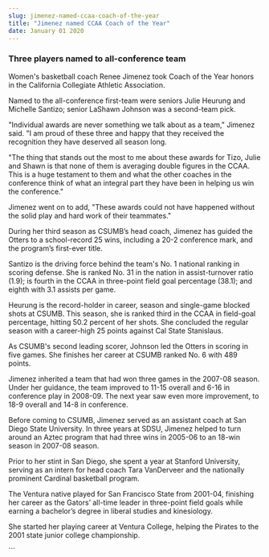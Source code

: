 ```yaml
---
slug: jimenez-named-ccaa-coach-of-the-year
title: "Jimenez named CCAA Coach of the Year"
date: January 01 2020
---
```


 
<h3>Three players named to all-conference team</h3>
<p>
  Women's basketball coach Renee Jimenez took Coach of the Year honors in the
  California Collegiate Athletic Association.
</p>
<p>
  Named to the all-conference first-team were seniors Julie Heurung and Michelle
  Santizo; senior LaShawn Johnson was a second-team pick.
</p>
<p>
  "Individual awards are never something we talk about as a team," Jimenez said.
  "I am proud of these three and happy that they received the recognition they
  have deserved all season long.
</p>
<p>
  "The thing that stands out the most to me about these awards for Tizo, Julie
  and Shawn is that none of them is averaging double figures in the CCAA. This
  is a huge testament to them and what the other coaches in the conference think
  of what an integral part they have been in helping us win the conference."
</p>
<p>
  Jimenez went on to add, "These awards could not have happened without the
  solid play and hard work of their teammates."
</p>
<p>
  During her third season as CSUMB’s head coach, Jimenez has guided the Otters
  to a school-record 25 wins, including a 20-2 conference mark, and the
  program’s first-ever title.
</p>
<p>
  Santizo is the driving force behind the team's No. 1 national ranking in
  scoring defense. She is ranked No. 31 in the nation in assist-turnover ratio
  (1.9); is fourth in the CCAA in three-point field goal percentage (38.1); and
  eighth with 3.1 assists per game.
</p>
<p>
  Heurung is the record-holder in career, season and single-game blocked shots
  at CSUMB. This season, she is ranked third in the CCAA in field-goal
  percentage, hitting 50.2 percent of her shots. She concluded the regular
  season with a career-high 25 points against Cal State Stanislaus.
</p>
<p>
  As CSUMB's second leading scorer, Johnson led the Otters in scoring in five
  games. She finishes her career at CSUMB ranked No. 6 with 489 points.
</p>
<p>
  Jimenez inherited a team that had won three games in the 2007-08 season. Under
  her guidance, the team improved to 11-15 overall and 6-16 in conference play
  in 2008-09. The next year saw even more improvement, to 18-9 overall and 14-8
  in conference.
</p>
<p>
  Before coming to CSUMB, Jimenez served as an assistant coach at San Diego
  State University. In three years at SDSU, Jimenez helped to turn around an
  Aztec program that had three wins in 2005-06 to an 18-win season in 2007-08
  season.
</p>
<p>
  Prior to her stint in San Diego, she spent a year at Stanford University,
  serving as an intern for head coach Tara VanDerveer and the nationally
  prominent Cardinal basketball program.
</p>
<p>
  The Ventura native played for San Francisco State from 2001-04, finishing her
  career as the Gators’ all-time leader in three-point field goals while earning
  a bachelor’s degree in liberal studies and kinesiology.
</p>
<p>
  She started her playing career at Ventura College, helping the Pirates to the
  2001 state junior college championship.
</p>
<p></p>
```
